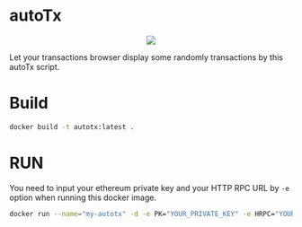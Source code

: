 # autoTx
<div align=center><img src="https://github.com/TaibiaoGuo/autoTx/workflows/master%20building/badge.svg" /></div>

Let your transactions browser display some randomly transactions by this autoTx script.

# Build
```bash
docker build -t autotx:latest .
```

# RUN
You need to input your ethereum private key and your HTTP RPC URL by `-e` option when running this docker image.
```bash
docker run --name="my-autotx" -d -e PK="YOUR_PRIVATE_KEY" -e HRPC="YOUR_HTTP_RPC_URL" autotx
```
